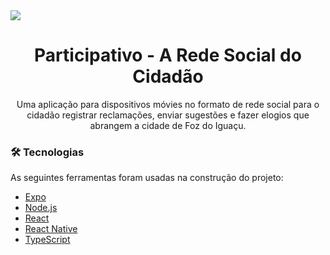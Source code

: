 <img src="https://img.shields.io/static/v1?label=Participativo&message=A+Rede+Social+do+Cidadao&color=0371B6&style=for-the-badge&logo=ghost"/>

<h1 align="center">Participativo - A Rede Social do Cidadão</h1>

<p align="center">Uma aplicação para dispositivos móvies
no formato de rede social para o cidadão registrar
reclamações, enviar sugestões e fazer elogios que
abrangem a cidade de Foz do Iguaçu.</p>

### 🛠 Tecnologias

As seguintes ferramentas foram usadas na construção do projeto:

- [Expo](https://expo.io/)
- [Node.js](https://nodejs.org/en/)
- [React](https://pt-br.reactjs.org/)
- [React Native](https://reactnative.dev/)
- [TypeScript](https://www.typescriptlang.org/)
